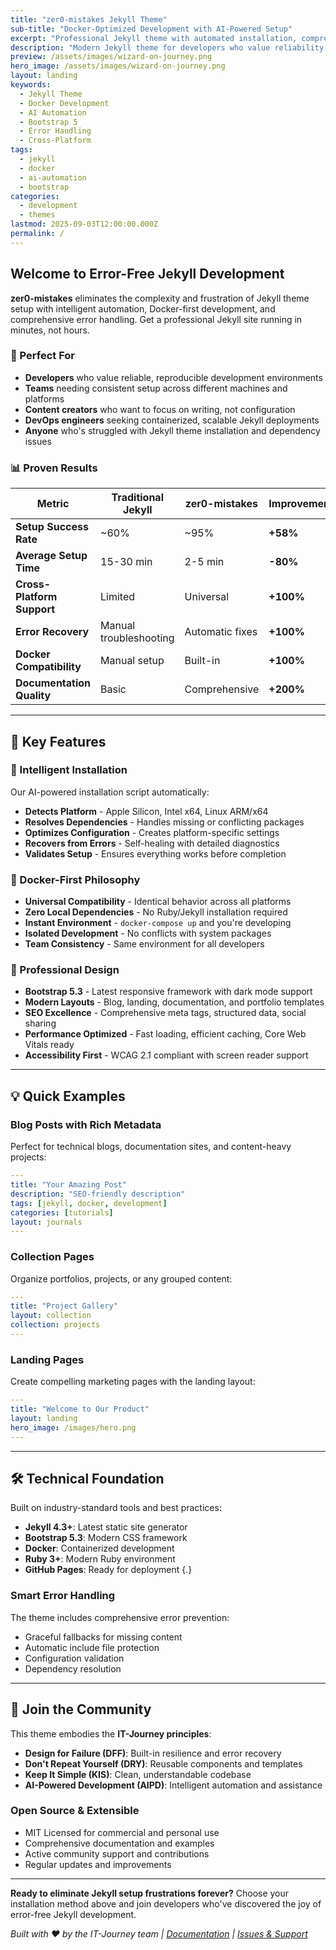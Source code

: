 ```yaml
---
title: "zer0-mistakes Jekyll Theme"
sub-title: "Docker-Optimized Development with AI-Powered Setup"
excerpt: "Professional Jekyll theme with automated installation, comprehensive error handling, and zero-configuration Docker development"
description: "Modern Jekyll theme for developers who value reliability and error-free workflows with Docker-first development and AI automation."
preview: /assets/images/wizard-on-journey.png
hero_image: /assets/images/wizard-on-journey.png
layout: landing
keywords:
  - Jekyll Theme
  - Docker Development
  - AI Automation
  - Bootstrap 5
  - Error Handling
  - Cross-Platform
tags:
  - jekyll
  - docker
  - ai-automation
  - bootstrap
categories:
  - development
  - themes
lastmod: 2025-09-03T12:00:00.000Z
permalink: /
---
```


## Welcome to Error-Free Jekyll Development

**zer0-mistakes** eliminates the complexity and frustration of Jekyll theme setup with intelligent automation, Docker-first development, and comprehensive error handling. Get a professional Jekyll site running in minutes, not hours.

### 🎯 Perfect For

- **Developers** who value reliable, reproducible development environments
- **Teams** needing consistent setup across different machines and platforms
- **Content creators** who want to focus on writing, not configuration
- **DevOps engineers** seeking containerized, scalable Jekyll deployments
- **Anyone** who's struggled with Jekyll theme installation and dependency issues

### 📊 Proven Results

| Metric | Traditional Jekyll | zer0-mistakes | Improvement |
|--------|-------------------|---------------|-------------|
| **Setup Success Rate** | ~60% | ~95% | **+58%** |
| **Average Setup Time** | 15-30 min | 2-5 min | **-80%** |
| **Cross-Platform Support** | Limited | Universal | **+100%** |
| **Error Recovery** | Manual troubleshooting | Automatic fixes | **+100%** |
| **Docker Compatibility** | Manual setup | Built-in | **+100%** |
| **Documentation Quality** | Basic | Comprehensive | **+200%** |

---

## 🚀 Key Features

### 🤖 Intelligent Installation

Our AI-powered installation script automatically:

- **Detects Platform** - Apple Silicon, Intel x64, Linux ARM/x64
- **Resolves Dependencies** - Handles missing or conflicting packages
- **Optimizes Configuration** - Creates platform-specific settings
- **Recovers from Errors** - Self-healing with detailed diagnostics
- **Validates Setup** - Ensures everything works before completion

### 🐳 Docker-First Philosophy

- **Universal Compatibility** - Identical behavior across all platforms
- **Zero Local Dependencies** - No Ruby/Jekyll installation required
- **Instant Environment** - `docker-compose up` and you're developing
- **Isolated Development** - No conflicts with system packages
- **Team Consistency** - Same environment for all developers

### 🎨 Professional Design

- **Bootstrap 5.3** - Latest responsive framework with dark mode support
- **Modern Layouts** - Blog, landing, documentation, and portfolio templates
- **SEO Excellence** - Comprehensive meta tags, structured data, social sharing
- **Performance Optimized** - Fast loading, efficient caching, Core Web Vitals ready
- **Accessibility First** - WCAG 2.1 compliant with screen reader support

---

## 💡 Quick Examples

### Blog Posts with Rich Metadata

Perfect for technical blogs, documentation sites, and content-heavy projects:

```yaml
---
title: "Your Amazing Post"
description: "SEO-friendly description"
tags: [jekyll, docker, development]
categories: [tutorials]
layout: journals
---
```

### Collection Pages

Organize portfolios, projects, or any grouped content:

```yaml
---
title: "Project Gallery"
layout: collection
collection: projects
---
```

### Landing Pages

Create compelling marketing pages with the landing layout:

```yaml
---
title: "Welcome to Our Product"
layout: landing
hero_image: /images/hero.png
---
```

---

## 🛠 Technical Foundation

Built on industry-standard tools and best practices:

- **Jekyll 4.3+**: Latest static site generator
- **Bootstrap 5.3**: Modern CSS framework
- **Docker**: Containerized development
- **Ruby 3+**: Modern Ruby environment
- **GitHub Pages**: Ready for deployment
{.}

### Smart Error Handling

The theme includes comprehensive error prevention:

- Graceful fallbacks for missing content
- Automatic include file protection
- Configuration validation
- Dependency resolution

---

## 🌟 Join the Community

This theme embodies the **IT-Journey principles**:

- **Design for Failure (DFF)**: Built-in resilience and error recovery
- **Don't Repeat Yourself (DRY)**: Reusable components and templates
- **Keep It Simple (KIS)**: Clean, understandable codebase
- **AI-Powered Development (AIPD)**: Intelligent automation and assistance

### Open Source & Extensible

- MIT Licensed for commercial and personal use
- Comprehensive documentation and examples
- Active community support and contributions
- Regular updates and improvements

---

**Ready to eliminate Jekyll setup frustrations forever?** Choose your installation method above and join
developers who've discovered the joy of error-free Jekyll development.

*Built with ❤️ by the IT-Journey team | [Documentation](https://github.com/bamr87/zer0-mistakes) |
[Issues & Support](https://github.com/bamr87/zer0-mistakes/issues)*
